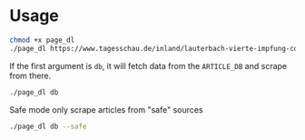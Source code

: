 # Usage

```sh
chmod +x page_dl
./page_dl https://www.tagesschau.de/inland/lauterbach-vierte-impfung-corona-103.html
```


If the first argument is `db`, it will fetch data from the `ARTICLE_DB` and scrape from there.

```sh
./page_dl db
```

Safe mode only scrape articles from "safe" sources

```sh
./page_dl db --safe
```
